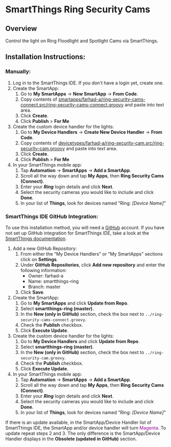 # SmartThings Ring Security Cams

## Overview
Control the light on Ring Floodlight and Spotlight Cams via SmartThings.

## Installation Instructions:

### Manually:
1. Log in to the SmartThings IDE. If you don't have a login yet, create one.
1. Create the SmartApp:
   1. Go to **My SmartApps** -> **New SmartApp** -> **From Code**.
   1. Copy contents of [smartapps/farhad-a/ring-security-cams-connect.src/ring-security-cams-connect.groovy](smartapps/farhad-a/ring-security-cams-connect.src/ring-security-cams-connect.groovy) and paste into text area.
   1. Click **Create**. 
   1. Click **Publish** > **For Me**
1. Create the custom device handler for the lights:
   1. Go to **My Device Handlers** -> **Create New Device Handler** -> **From Code**.
   1. Copy contents of [devicetypes/farhad-a/ring-security-cam.src/ring-security-cam.groovy](devicetypes/farhad-a/ring-security-cam.src/ring-security-cam.groovy) and paste into text area.
   1. Click **Create**. 
   1. Click **Publish** > **For Me**
1. In your SmartThings mobile app: 
   1. Tap **Automation** -> **SmartApps** -> **Add a SmartApp**. 
   1. Scroll all the way down and tap **My Apps**, then **Ring Security Cams (Connect)**. 
   1. Enter your **_Ring_** login details and click **Next**.
   1. Select the security cameras you would like to include and click **Done**.
   1. In your list of **Things**, look for devices named "Ring: _[Device Name]_"

### SmartThings IDE GitHub Integration:
To use this installation method, you will need a [GitHub](https://www.github.com) account. 
If you have not set up GitHub integration for SmartThings IDE, take a look at the [SmartThings documentation](http://docs.smartthings.com/en/latest/tools-and-ide/github-integration.html).

1. Add a new GitHub Repository:
   1. From either the "My Device Handlers" or "My SmartApps" sections click on **Settings**.
   1. Under **GitHub Repositories**, click **Add new repository** and enter the following information:
      * Owner: farhad-a
      * Name: smartthings-ring
      * Branch: master
    1. Click **Save**.
1. Create the SmartApp:
   1. Go to **My SmartApps** and click **Update from Repo**.
   1. Select **smartthings-ring (master)**.
   1. In the **New (only in GitHub)** section, check the box next to `../ring-security-cams-connect.groovy`. 
   1. Check the **Publish** checkbox.
   1.  Click **Execute Update**.
1. Create the custom device handler for the lights:
   1. Go to **My Device Handlers** and click **Update from Repo**.
   1. Select **smartthings-ring (master)**.
   1. In the **New (only in GitHub)** section, check the box next to `../ring-security-cam.groovy`. 
   1. Check the **Publish** checkbox.
   1.  Click **Execute Update**.
1. In your SmartThings mobile app: 
   1. Tap **Automation** -> **SmartApps** -> **Add a SmartApp**. 
   1. Scroll all the way down and tap **My Apps**, then **Ring Security Cams (Connect)**. 
   1. Enter your **_Ring_** login details and click **Next**.
   1. Select the security cameras you would like to include and click **Done**.
   1. In your list of **Things**, look for devices named "Ring: _[Device Name]_"

If there is an update available, in the SmartApp/Device Handler list of SmartThings IDE, the SmartApp and/or device handler will turn <span style="color: #990099;">Magenta</span>. To update repeat steps 2 and 3. The only difference is the SmartApp/Device Handler displays in the **Obsolete (updated in GitHub)** section.

